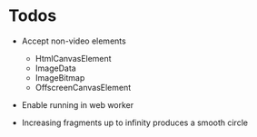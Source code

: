 # Todos

- Accept non-video elements
  - HtmlCanvasElement
  - ImageData
  - ImageBitmap
  - OffscreenCanvasElement
- Enable running in web worker

- Increasing fragments up to infinity produces a smooth circle
